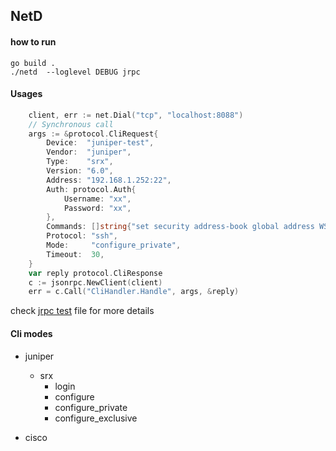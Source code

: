 ## NetD

#### how to run
```
go build .
./netd  --loglevel DEBUG jrpc
```

#### Usages
```go
	client, err := net.Dial("tcp", "localhost:8088")
	// Synchronous call
	args := &protocol.CliRequest{
		Device:  "juniper-test",
		Vendor:  "juniper",
		Type:    "srx",
		Version: "6.0",
		Address: "192.168.1.252:22",
		Auth: protocol.Auth{
			Username: "xx",
			Password: "xx",
		},
		Commands: []string{"set security address-book global address WS-100.2.2.46_32 wildcard-address 100.2.2.46/32"},
		Protocol: "ssh",
		Mode:     "configure_private",
		Timeout:  30,
	}
	var reply protocol.CliResponse
	c := jsonrpc.NewClient(client)
	err = c.Call("CliHandler.Handle", args, &reply)
```
check [jrpc test](https://github.com/sky-cloud-tec/netd/blob/master/ingress/jrpc_test.go) file for more details

#### Cli modes
* juniper
    * srx
        * login
        * configure
        * configure_private
        * configure_exclusive

* cisco

